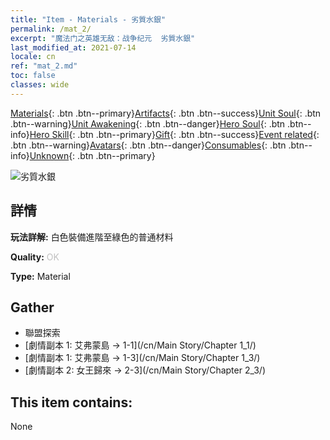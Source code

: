 ```yaml
---
title: "Item - Materials - 劣質水銀"
permalink: /mat_2/
excerpt: "魔法门之英雄无敌：战争纪元  劣質水銀"
last_modified_at: 2021-07-14
locale: cn
ref: "mat_2.md"
toc: false
classes: wide
---
```

 [Materials](/ItemsCN/){: .btn .btn--primary}[Artifacts](/ItemsCN/Artifacts/){: .btn .btn--success}[Unit Soul](/ItemsCN/UnitSoul/){: .btn .btn--warning}[Unit Awakening](/ItemsCN/UnitAwakening/){: .btn .btn--danger}[Hero Soul](/ItemsCN/HeroSoul/){: .btn .btn--info}[Hero Skill](/ItemsCN/HeroSkill/){: .btn .btn--primary}[Gift](/ItemsCN/Gift/){: .btn .btn--success}[Event related](/ItemsCN/Events/){: .btn .btn--warning}[Avatars](/ItemsCN/Avatars/){: .btn .btn--danger}[Consumables](/ItemsCN/Consumables/){: .btn .btn--info}[Unknown](/ItemsCN/Unknown/){: .btn .btn--primary}

 ![劣質水銀](/images/t/i_cailiao_shuiyin1.png)

## 詳情
 **玩法詳解:** 白色裝備進階至綠色的普通材料

 **Quality:** <span style="color: #C0C0C0">OK</span>

 **Type:** Material

## Gather

*    聯盟探索 
*    [劇情副本 1: 艾弗蒙島 -> 1-1](/cn/Main Story/Chapter 1_1/) 
*    [劇情副本 1: 艾弗蒙島 -> 1-3](/cn/Main Story/Chapter 1_3/) 
*    [劇情副本 2: 女王歸來 -> 2-3](/cn/Main Story/Chapter 2_3/) 

## This item contains:

  None

